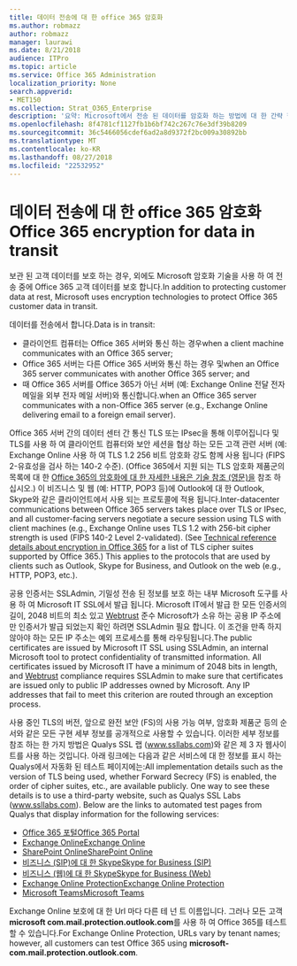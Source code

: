 ```yaml
---
title: 데이터 전송에 대 한 office 365 암호화
ms.author: robmazz
author: robmazz
manager: laurawi
ms.date: 8/21/2018
audience: ITPro
ms.topic: article
ms.service: Office 365 Administration
localization_priority: None
search.appverid:
- MET150
ms.collection: Strat_O365_Enterprise
description: '요약: Microsoft에서 전송 된 데이터를 암호화 하는 방법에 대 한 간략 한 설명 합니다.'
ms.openlocfilehash: 8f4781cf1127fb1b6bf742c267c76e3df39b8209
ms.sourcegitcommit: 36c5466056cdef6ad2a8d9372f2bc009a30892bb
ms.translationtype: MT
ms.contentlocale: ko-KR
ms.lasthandoff: 08/27/2018
ms.locfileid: "22532952"
---
```

# <a name="office-365-encryption-for-data-in-transit"></a><span data-ttu-id="ba6a5-103">데이터 전송에 대 한 office 365 암호화</span><span class="sxs-lookup"><span data-stu-id="ba6a5-103">Office 365 encryption for data in transit</span></span>

<span data-ttu-id="ba6a5-104">보관 된 고객 데이터를 보호 하는 경우, 외에도 Microsoft 암호화 기술을 사용 하 여 전송 중에 Office 365 고객 데이터를 보호 합니다.</span><span class="sxs-lookup"><span data-stu-id="ba6a5-104">In addition to protecting customer data at rest, Microsoft uses encryption technologies to protect Office 365 customer data in transit.</span></span> 

<span data-ttu-id="ba6a5-105">데이터를 전송에서 합니다.</span><span class="sxs-lookup"><span data-stu-id="ba6a5-105">Data is in transit:</span></span>
- <span data-ttu-id="ba6a5-106">클라이언트 컴퓨터는 Office 365 서버와 통신 하는 경우</span><span class="sxs-lookup"><span data-stu-id="ba6a5-106">when a client machine communicates with an Office 365 server;</span></span>
- <span data-ttu-id="ba6a5-107">Office 365 서버는 다른 Office 365 서버와 통신 하는 경우 및</span><span class="sxs-lookup"><span data-stu-id="ba6a5-107">when an Office 365 server communicates with another Office 365 server; and</span></span>
- <span data-ttu-id="ba6a5-108">때 Office 365 서버를 Office 365가 아닌 서버 (예: Exchange Online 전달 전자 메일을 외부 전자 메일 서버)와 통신합니다.</span><span class="sxs-lookup"><span data-stu-id="ba6a5-108">when an Office 365 server communicates with a non-Office 365 server (e.g., Exchange Online delivering email to a foreign email server).</span></span>

<span data-ttu-id="ba6a5-p101">Office 365 서버 간의 데이터 센터 간 통신 TLS 또는 IPsec을 통해 이루어집니다 및 TLS를 사용 하 여 클라이언트 컴퓨터와 보안 세션을 협상 하는 모든 고객 관련 서버 (예: Exchange Online 사용 하 여 TLS 1.2 256 비트 암호화 강도 함께 사용 됩니다 (FIPS 2-유효성을 검사 하는 140-2 수준). (Office 365에서 지원 되는 TLS 암호화 제품군의 목록에 대 한 [Office 365의 암호화에 대 한 자세한 내용은 기술 참조 (영문)을](https://support.office.com/article/Technical-reference-details-about-encryption-in-Office-365-862CBE93-4268-4EF9-BA79-277545ECF221) 참조 하십시오.) 이 비즈니스 및 웹 (예: HTTP, POP3 등)에 Outlook에 대 한 Outlook, Skype와 같은 클라이언트에서 사용 되는 프로토콜에 적용 됩니다.</span><span class="sxs-lookup"><span data-stu-id="ba6a5-p101">Inter-datacenter communications between Office 365 servers takes place over TLS or IPsec, and all customer-facing servers negotiate a secure session using TLS with client machines (e.g., Exchange Online uses TLS 1.2 with 256-bit cipher strength is used (FIPS 140-2 Level 2-validated). (See [Technical reference details about encryption in Office 365](https://support.office.com/article/Technical-reference-details-about-encryption-in-Office-365-862CBE93-4268-4EF9-BA79-277545ECF221) for a list of TLS cipher suites supported by Office 365.) This applies to the protocols that are used by clients such as Outlook, Skype for Business, and Outlook on the web (e.g., HTTP, POP3, etc.).</span></span>

<span data-ttu-id="ba6a5-p102">공용 인증서는 SSLAdmin, 기밀성 전송 된 정보를 보호 하는 내부 Microsoft 도구를 사용 하 여 Microsoft IT SSL에서 발급 됩니다. Microsoft IT에서 발급 한 모든 인증서의 길이, 2048 비트의 최소 있고 [Webtrust](http://www.webtrust.org/homepage-documents/item70372.pdf) 준수 Microsoft가 소유 하는 공용 IP 주소에만 인증서가 발급 되었는지 확인 하려면 SSLAdmin 필요 합니다. 이 조건을 만족 하지 않아야 하는 모든 IP 주소는 예외 프로세스를 통해 라우팅됩니다.</span><span class="sxs-lookup"><span data-stu-id="ba6a5-p102">The public certificates are issued by Microsoft IT SSL using SSLAdmin, an internal Microsoft tool to protect confidentiality of transmitted information. All certificates issued by Microsoft IT have a minimum of 2048 bits in length, and [Webtrust](http://www.webtrust.org/homepage-documents/item70372.pdf) compliance requires SSLAdmin to make sure that certificates are issued only to public IP addresses owned by Microsoft. Any IP addresses that fail to meet this criterion are routed through an exception process.</span></span>

<span data-ttu-id="ba6a5-p103">사용 중인 TLS의 버전, 앞으로 완전 보안 (FS)의 사용 가능 여부, 암호화 제품군 등의 순서와 같은 모든 구현 세부 정보를 공개적으로 사용할 수 있습니다. 이러한 세부 정보를 참조 하는 한 가지 방법은 Qualys SSL 랩 (www.ssllabs.com)와 같은 제 3 자 웹사이트를 사용 하는 것입니다. 아래 링크에는 다음과 같은 서비스에 대 한 정보를 표시 하는 Qualys에서 자동화 된 테스트 페이지에는:</span><span class="sxs-lookup"><span data-stu-id="ba6a5-p103">All implementation details such as the version of TLS being used, whether Forward Secrecy (FS) is enabled, the order of cipher suites, etc., are available publicly. One way to see these details is to use a third-party website, such as Qualys SSL Labs (www.ssllabs.com). Below are the links to automated test pages from Qualys that display information for the following services:</span></span>
- [<span data-ttu-id="ba6a5-117">Office 365 포털</span><span class="sxs-lookup"><span data-stu-id="ba6a5-117">Office 365 Portal</span></span>](https://www.ssllabs.com/ssltest/analyze.html?d=portal.office.com&hideResults=on)
- [<span data-ttu-id="ba6a5-118">Exchange Online</span><span class="sxs-lookup"><span data-stu-id="ba6a5-118">Exchange Online</span></span>](https://www.ssllabs.com/ssltest/analyze.html?d=outlook.office365.com&hideResults=on)
- [<span data-ttu-id="ba6a5-119">SharePoint Online</span><span class="sxs-lookup"><span data-stu-id="ba6a5-119">SharePoint Online</span></span>](https://www.ssllabs.com/ssltest/analyze.html?d=microsoft-my.sharepoint.com&hideResults=on)
- [<span data-ttu-id="ba6a5-120">비즈니스 (SIP)에 대 한 Skype</span><span class="sxs-lookup"><span data-stu-id="ba6a5-120">Skype for Business (SIP)</span></span>](https://www.ssllabs.com/ssltest/analyze.html?d=sipdir.online.lync.com)
- [<span data-ttu-id="ba6a5-121">비즈니스 (웹)에 대 한 Skype</span><span class="sxs-lookup"><span data-stu-id="ba6a5-121">Skype for Business (Web)</span></span>](https://www.ssllabs.com/ssltest/analyze.html?d=webdir.online.lync.com&hideResults=on)
- [<span data-ttu-id="ba6a5-122">Exchange Online Protection</span><span class="sxs-lookup"><span data-stu-id="ba6a5-122">Exchange Online Protection</span></span>](https://ssl-tools.net/mailservers/microsoft-com.mail.protection.outlook.com)
- [<span data-ttu-id="ba6a5-123">Microsoft Teams</span><span class="sxs-lookup"><span data-stu-id="ba6a5-123">Microsoft Teams</span></span>](https://www.ssllabs.com/ssltest/analyze.html?d=teams.microsoft.com&latest)

<span data-ttu-id="ba6a5-124">Exchange Online 보호에 대 한 Url 마다 다른 테 넌 트 이름입니다. 그러나 모든 고객 **microsoft com.mail.protection.outlook.com**를 사용 하 여 Office 365를 테스트할 수 있습니다.</span><span class="sxs-lookup"><span data-stu-id="ba6a5-124">For Exchange Online Protection, URLs vary by tenant names; however, all customers can test Office 365 using **microsoft-com.mail.protection.outlook.com**.</span></span>
